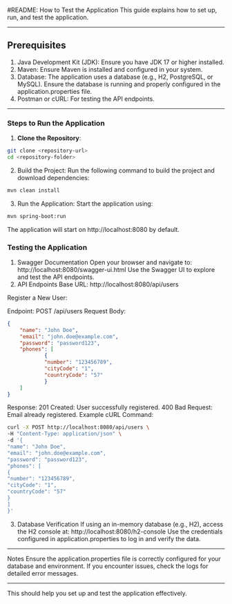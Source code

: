 #README: How to Test the Application
This guide explains how to set up, run, and test the application.

---
## Prerequisites

1. Java Development Kit (JDK): Ensure you have JDK 17 or higher installed.
2. Maven: Ensure Maven is installed and configured in your system.
3. Database: The application uses a database (e.g., H2, PostgreSQL, or MySQL). Ensure the database is running and properly configured in the application.properties file.
4. Postman or cURL: For testing the API endpoints.

---
### Steps to Run the Application

1. **Clone the Repository**:

```bash
git clone <repository-url>
cd <repository-folder>
```
2. Build the Project: Run the following command to build the project and download dependencies:

```bash
mvn clean install
```

3. Run the Application: Start the application using:

```bash
mvn spring-boot:run
```
The application will start on http://localhost:8080 by default.

### Testing the Application

1. Swagger Documentation
Open your browser and navigate to:
   http://localhost:8080/swagger-ui.html
Use the Swagger UI to explore and test the API endpoints.
2. API Endpoints
Base URL: http://localhost:8080/api/users


Register a New User:


Endpoint: POST /api/users
Request Body:
```json
{
    "name": "John Doe",
    "email": "john.doe@example.com",
    "password": "password123",
    "phones": [
            {
            "number": "123456789",
            "cityCode": "1",
            "countryCode": "57"
            }
    ]
}
```
Response:
201 Created: User successfully registered.
400 Bad Request: Email already registered.
Example cURL Command:

```bash
curl -X POST http://localhost:8080/api/users \
-H "Content-Type: application/json" \
-d '{
"name": "John Doe",
"email": "john.doe@example.com",
"password": "password123",
"phones": [
{
"number": "123456789",
"cityCode": "1",
"countryCode": "57"
}
]
}'
```
3. Database Verification
   If using an in-memory database (e.g., H2), access the H2 console at:
   http://localhost:8080/h2-console
   Use the credentials configured in application.properties to log in and verify the data.

---
Notes
Ensure the application.properties file is correctly configured for your database and environment.
If you encounter issues, check the logs for detailed error messages.
<hr></hr> This should help you set up and test the application effectively.